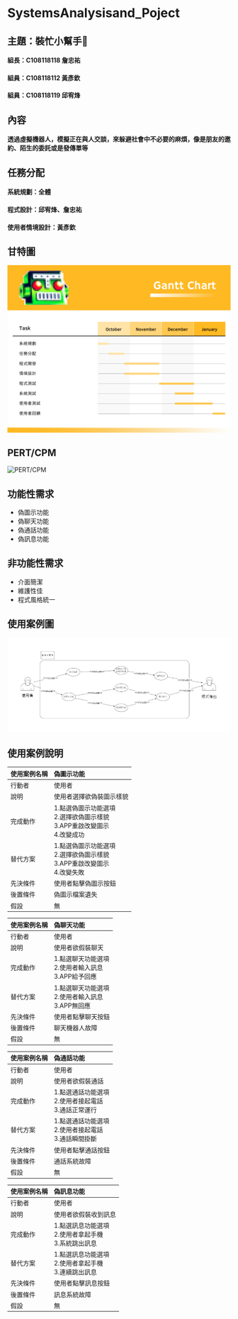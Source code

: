 # SystemsAnalysisand_Poject

## 主題：裝忙小幫手:smiling_face_with_tear:
#### 組長：C108118118 詹忠祐
#### 組員：C108118112 黃彥欽
#### 組員：C108118119 邱宥烽

## 內容
#### 透過虛擬機器人，模擬正在與人交談，來躲避社會中不必要的麻煩，像是朋友的邀約、陌生的委託或是發傳單等

## 任務分配
#### 系統規劃：全體
#### 程式設計：邱宥烽、詹忠祐
#### 使用者情境設計：黃彥欽

## 甘特圖
![Gantt Chart](https://raw.githubusercontent.com/m0001123/SystemsAnalysisand_Poject/main/Gantt%20Chart.png)
## PERT/CPM
![PERT/CPM](https://i.imgur.com/DiPLuaD.jpg)

## 功能性需求
* 偽圖示功能
* 偽聊天功能
* 偽通話功能
* 偽訊息功能

## 非功能性需求
* 介面簡潔
* 維護性佳
* 程式風格統一

## 使用案例圖
![使用案例圖](https://github.com/m0001123/SystemsAnalysisand_Poject/blob/main/%E4%BD%BF%E7%94%A8%E6%A1%88%E4%BE%8B%E5%9C%96.jpg?raw=true)

## 使用案例說明
|使用案例名稱|偽圖示功能|
|:---|:---|
|行動者|使用者|
|說明|使用者選擇欲偽裝圖示樣貌|
|完成動作|1.點選偽圖示功能選項</br>2.選擇欲偽圖示樣貌</br>3.APP重啟改變圖示</br>4.改變成功|
|替代方案|1.點選偽圖示功能選項</br>2.選擇欲偽圖示樣貌</br>3.APP重啟改變圖示</br>4.改變失敗|
|先決條件|使用者點擊偽圖示按鈕|
|後置條件|偽圖示檔案遺失|
|假設|無|

|使用案例名稱|偽聊天功能|
|:---|:---|
|行動者|使用者|
|說明|使用者欲假裝聊天|
|完成動作|1.點選聊天功能選項</br>2.使用者輸入訊息</br>3.APP給予回應|
|替代方案|1.點選聊天功能選項</br>2.使用者輸入訊息</br>3.APP無回應|
|先決條件|使用者點擊聊天按鈕|
|後置條件|聊天機器人故障|
|假設|無|

|使用案例名稱|偽通話功能|
|:---|:---|
|行動者|使用者|
|說明|使用者欲假裝通話|
|完成動作|1.點選通話功能選項</br>2.使用者接起電話</br>3.通話正常運行|
|替代方案|1.點選通話功能選項</br>2.使用者接起電話</br>3.通話瞬間掛斷|
|先決條件|使用者點擊通話按鈕|
|後置條件|通話系統故障|
|假設|無|

|使用案例名稱|偽訊息功能|
|:---|:---|
|行動者|使用者|
|說明|使用者欲假裝收到訊息|
|完成動作|1.點選訊息功能選項</br>2.使用者拿起手機</br>3.系統跳出訊息|
|替代方案|1.點選訊息功能選項</br>2.使用者拿起手機</br>3.連續跳出訊息|
|先決條件|使用者點擊訊息按鈕|
|後置條件|訊息系統故障|
|假設|無|
